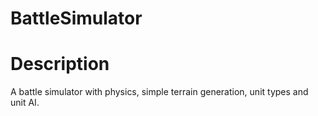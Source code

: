 # BattleSimulator

# Description
A battle simulator with physics, simple terrain generation, unit types and unit AI.
